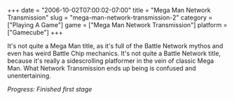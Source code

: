 +++
date = "2006-10-02T07:00:02-07:00"
title = "Mega Man Network Transmission"
slug = "mega-man-network-transmission-2"
category = ["Playing A Game"]
game = ["Mega Man Network Transmission"]
platform = ["Gamecube"]
+++

It's not quite a Mega Man title, as it's full of the Battle Network mythos and even has weird Battle Chip mechanics. It's not quite a Battle Network title, because it's really a sidescrolling platformer in the vein of classic Mega Man. What Network Transmission ends up being is confused and unentertaining.

<i>Progress: Finished first stage</i>